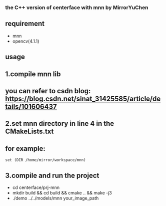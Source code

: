 ### the C++ version of centerface with mnn by MirrorYuChen

## requirement
- mnn
- opencv(4.1.1)

## usage 
## 1.compile mnn lib
## you can refer to csdn blog: https://blog.csdn.net/sinat_31425585/article/details/101606437
## 2.set mnn directory in line 4 in the CMakeLists.txt
## for example:
```
set (DIR /home/mirror/workspace/mnn)
```
## 3.compile and run the project
 * cd centerface/prj-mnn
 * mkdir build && cd build && cmake .. && make -j3
 * ./demo ../../models/mnn  your_image_path